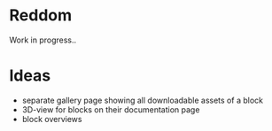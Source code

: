 # Reddom
Work in progress..

# Ideas
- separate gallery page showing all downloadable assets of a block
- 3D-view for blocks on their documentation page
- block overviews